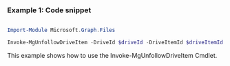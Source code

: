 ### Example 1: Code snippet

```powershell

Import-Module Microsoft.Graph.Files

Invoke-MgUnfollowDriveItem -DriveId $driveId -DriveItemId $driveItemId

```
This example shows how to use the Invoke-MgUnfollowDriveItem Cmdlet.


